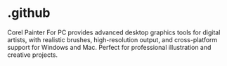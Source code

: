 # .github
Corel Painter For PC provides advanced desktop graphics tools for digital artists, with realistic brushes, high-resolution output, and cross-platform support for Windows and Mac. Perfect for professional illustration and creative projects.
